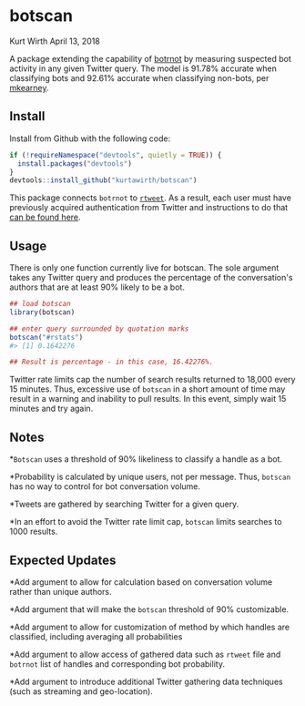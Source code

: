 botscan
================
Kurt Wirth
April 13, 2018

A package extending the capability of [botrnot](https://github.com/mkearney/botrnot) by measuring suspected bot activity in any given Twitter query. The model is 91.78% accurate when classifying bots and 92.61% accurate when classifying non-bots, per [mkearney](https://github.com/mkearney).

Install
-------

Install from Github with the following code:

``` r
if (!requireNamespace("devtools", quietly = TRUE)) {
  install.packages("devtools")
}
devtools::install_github("kurtawirth/botscan")
```

This package connects <code>botrnot</code> to [<code>rtweet</code>](https://github.com/mkearney/rtweet). As a result, each user must have previously acquired authentication from Twitter and instructions to do that [can be found here](http://rtweet.info/articles/auth.html).

Usage
-----

There is only one function currently live for botscan. The sole argument takes any Twitter query and produces the percentage of the conversation's authors that are at least 90% likely to be a bot.

``` r
## load botscan
library(botscan)

## enter query surrounded by quotation marks
botscan("#rstats")
#> [1] 0.1642276

## Result is percentage - in this case, 16.42276%.
```

Twitter rate limits cap the number of search results returned to 18,000 every 15 minutes. Thus, excessive use of <code>botscan</code> in a short amount of time may result in a warning and inability to pull results. In this event, simply wait 15 minutes and try again.

Notes
-----

\*<code>Botscan</code> uses a threshold of 90% likeliness to classify a handle as a bot.

\*Probability is calculated by unique users, not per message. Thus, <code>botscan</code> has no way to control for bot conversation volume.

\*Tweets are gathered by searching Twitter for a given query.

\*In an effort to avoid the Twitter rate limit cap, <code>botscan</code> limits searches to 1000 results.

Expected Updates
----------------

\*Add argument to allow for calculation based on conversation volume rather than unique authors.

\*Add argument that will make the <code>botscan</code> threshold of 90% customizable.

\*Add argument to allow for customization of method by which handles are classified, including averaging all probabilities

\*Add argument to allow access of gathered data such as <code>rtweet</code> file and <code>botrnot</code> list of handles and corresponding bot probability.

\*Add argument to introduce additional Twitter gathering data techniques (such as streaming and geo-location).
